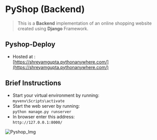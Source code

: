 # PyShop (Backend)
> This is a **Backend** implementation of an online shopping website created using **Django** Framework.

## Pyshop-Deploy
* Hosted at :  
[https://shreyamgupta.pythonanywhere.com/](https://shreyamgupta.pythonanywhere.com/)

## Brief Instructions
* Start your virtual environment by running:  
`myvenv\Scripts\activate`
* Start the web server by running:  
`python manage.py runserver`
* In browser enter this address:  
`http://127.0.0.1:8000/`  

![Pyshop_Img](https://github.com/shreyamG/PyShop-Deploy/assets/95539093/92b3f185-5da6-454b-8123-0fb06e3b5659)

